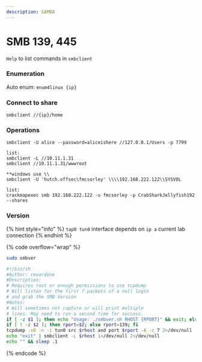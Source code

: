 ```yaml
---
description: SAMBA
---
```


# SMB 139, 445

`Help` to list commands in `smbclient`

### Enumeration

Auto enum: `enum4linux {ip}`&#x20;

### Connect to share

`smbclient //{ip}/home`

### Operations

```
smbclient -U alice --password=aliceishere //127.0.0.1/Users -p 7799

list:
smbclient -L //10.11.1.31
smbclient //10.11.1.31/wwwroot 

**windows use \\
smbclient -U 'hutch.offsec\fmcsorley' \\\\192.168.222.122\\SYSVOL

list:
crackmapexec smb 192.168.222.122 -u fmcsorley -p CrabSharkJellyfish192 --shares

```

### Version

{% hint style="info" %}
`tap0 tun0` interface depends on `ip a` current lab connection
{% endhint %}

{% code overflow="wrap" %}
```bash
sudo smbver

#!/bin/sh
#Author: rewardone
#Description:
# Requires root or enough permissions to use tcpdump
# Will listen for the first 7 packets of a null login
# and grab the SMB Version
#Notes:
# Will sometimes not capture or will print multiple
# lines. May need to run a second time for success.
if [ -z $1 ]; then echo "Usage: ./smbver.sh RHOST {RPORT}" && exit; else rhost=$1; fi
if [ ! -z $2 ]; then rport=$2; else rport=139; fi
tcpdump -s0 -n -i tun0 src $rhost and port $rport -A -c 7 2>/dev/null | grep -i "samba\|s.a.m" | tr -d '.' | grep -oP 'UnixSamba.*[0-9a-z]' | tr -d '\n' & echo -n "$rhost: " &
echo "exit" | smbclient -L $rhost 1>/dev/null 2>/dev/null
echo "" && sleep .1
```
{% endcode %}
